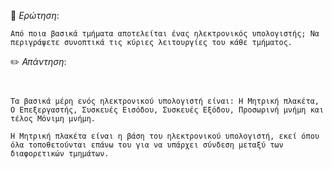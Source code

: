 📌 *Ερώτηση*:  

`Από ποια βασικά τμήματα αποτελείται ένας ηλεκτρονικός υπολογιστής; Να περιγράψετε συνοπτικά τις κύριες λειτουργίες του κάθε τμήματος.`

✏️ *Απάντηση*:  

```


Τα βασικά μέρη ενός ηλεκτρονικού υπολογιστή είναι: Η Μητρική πλακέτα, Ο Επεξεργαστής, Συσκευές Εισόδου, Συσκευές Εξόδου, Προσωρινή μνήμη και τέλος Μόνιμη μνήμη.

Η Μητρική πλακέτα είναι η βάση του ηλεκτρονικού υπολογιστή, εκεί όπου όλα τοποθετούνται επάνω του για να υπάρχει σύνδεση μεταξύ των διαφορετικών τμημάτων.


```
